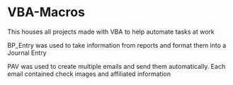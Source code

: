 # VBA-Macros


This houses all projects made with VBA to help automate tasks at work

BP_Entry was used to take information from reports and format them into a Journal Entry

PAV was used to create multiple emails and send them automatically. Each email contained check images and affiliated information
